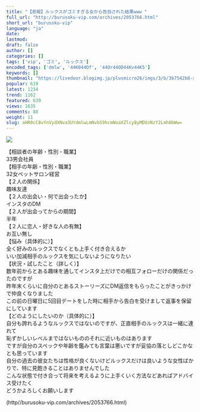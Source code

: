 ```yaml
---
title: "【悲報】ルックスがゴミすぎる女から告白された結果www "
full_url: "http://burusoku-vip.com/archives/2053766.html"
short_url: "burusoku-vip"
language: "ja"
date: 
lastmod: 
draft: false
author: []
categories: []
tags: ['vip', 'ゴミ', 'ルックス']
encoded_tags: ['dmlw', '44K044Of', '44Or44OD44Kv44K5']
keywords: []
thumbnail: "https://livedoor.blogimg.jp/plusmicro26/imgs/3/b/3b7542b8-s.png"
popular: 619
latest: 1234
trend: 1162
featured: 639
views: 1635
comments: 88
weight: 11
slug: aHR0cC8vYnVydXNva3UtdmlwLmNvbS9hcmNoaXZlcy8yMDUzNzY2Lmh0bWw=
---
```


![](https://livedoor.blogimg.jp/plusmicro26/imgs/3/b/3b7542b8-s.png)

<div><p> 【相談者の年齢・性別・職業】 <br> 33男会社員 <br> 【相手の年齢・性別・職業】 <br> 32女ペットサロン経営 <br> 【２人の関係】 <br> 趣味友達 <br> 【２人の出会い・何で出会ったか】 <br> インスタのDM <br> 【２人が出会ってからの期間】 <br> 半年 <br> 【２人に恋人・好きな人の有無】 <br> お互い無し <br> 【悩み（具体的に）】 <br> 全く好みのルックスでなくとも上手く付き合えるか <br> いい加減相手のルックスを気にしないようになりたい <br> 【状況・試したこと（詳しく）】 <br> 数年前からとある趣味を通してインスタ上だけでの相互フォローだけの関係だったのですが <br> 昨年末くらいに自分のとあるストーリーズにDM返信をもらったことがきっかけで仲良くなりました <br> この前の日曜日に5回目デートをした時に相手から告白を受けまして返事を保留にしています <br> 【どのようにしたいのか（具体的に）】 <br> 自分も誇れるようなルックスではないのですが、正直相手のルックスは一緒に連れて <br> 恥ずかしいレベルまではないもののそれに近いものはあります <br> ですが自分のスペックや年齢を鑑みても言葉は悪いですが妥協の落としどこかなとも思っています <br> 自分の過去の彼女たちは性格が良くないけどルックスだけは良いような女性ばかりで、特に見飽きることはありませんでした <br> こんな状態で付き合って将来を考えるように上手くいく方法などあればアドバイス受けたく <br> どうかよろしくお願いします </p></div>

(http//burusoku-vip.com/archives/2053766.html)

